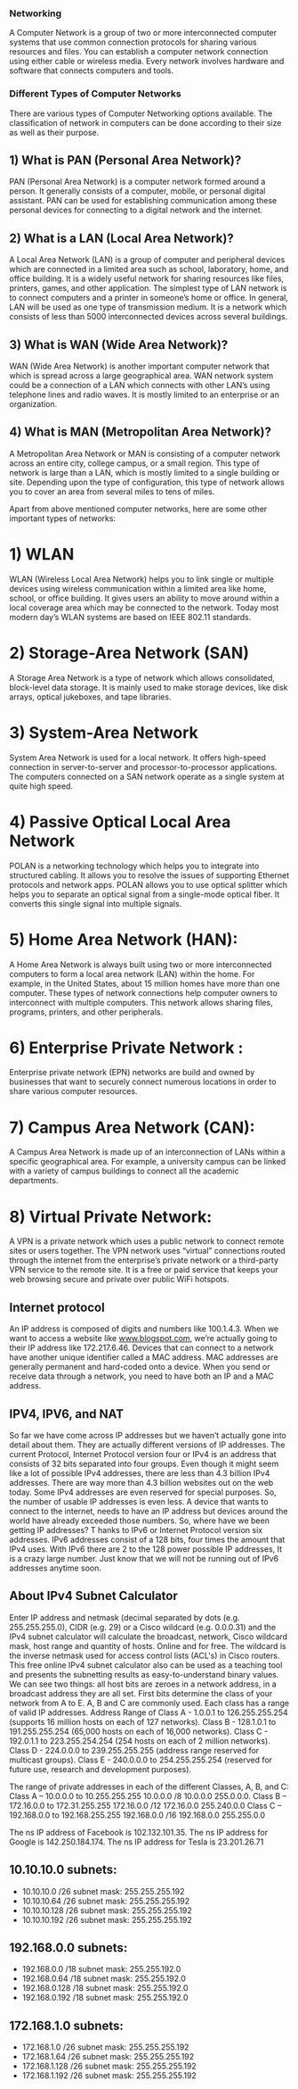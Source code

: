 ### Networking
A Computer Network is a group of two or more interconnected computer systems that use common connection protocols for sharing various resources and files. You can establish a computer network connection using either cable or wireless media. Every network involves hardware and software that connects computers and tools.

### Different Types of Computer Networks
There are various types of Computer Networking options available. The classification of network in computers can be done according to their size as well as their purpose.

## 1) What is PAN (Personal Area Network)?
PAN (Personal Area Network) is a computer network formed around a person. It generally consists of a computer, mobile, or personal digital assistant. PAN can be used for establishing communication among these personal devices for connecting to a digital network and the internet.

## 2) What is a LAN (Local Area Network)?
A Local Area Network (LAN) is a group of computer and peripheral devices which are connected in a limited area such as school, laboratory, home, and office building. It is a widely useful network for sharing resources like files, printers, games, and other application. The simplest type of LAN network is to connect computers and a printer in someone’s home or office. In general, LAN will be used as one type of transmission medium. It is a network which consists of less than 5000 interconnected devices across several buildings.

## 3) What is WAN (Wide Area Network)?
WAN (Wide Area Network) is another important computer network that which is spread across a large geographical area. WAN network system could be a connection of a LAN which connects with other LAN’s using telephone lines and radio waves. It is mostly limited to an enterprise or an organization.

## 4) What is MAN (Metropolitan Area Network)?
A Metropolitan Area Network or MAN is consisting of a computer network across an entire city, college campus, or a small region. This type of network is large than a LAN, which is mostly limited to a single building or site. Depending upon the type of configuration, this type of network allows you to cover an area from several miles to tens of miles.

Apart from above mentioned computer networks, here are some other important types of networks:

# 1) WLAN
WLAN (Wireless Local Area Network) helps you to link single or multiple devices using wireless communication within a limited area like home, school, or office building. It gives users an ability to move around within a local coverage area which may be connected to the network. Today most modern day’s WLAN systems are based on IEEE 802.11 standards.

# 2) Storage-Area Network (SAN)
A Storage Area Network is a type of network which allows consolidated, block-level data storage. It is mainly used to make storage devices, like disk arrays, optical jukeboxes, and tape libraries.

# 3) System-Area Network
System Area Network is used for a local network. It offers high-speed connection in server-to-server and processor-to-processor applications. The computers connected on a SAN network operate as a single system at quite high speed.

# 4) Passive Optical Local Area Network
POLAN is a networking technology which helps you to integrate into structured cabling. It allows you to resolve the issues of supporting Ethernet protocols and network apps.
POLAN allows you to use optical splitter which helps you to separate an optical signal from a single-mode optical fiber. It converts this single signal into multiple signals.

# 5) Home Area Network (HAN):
A Home Area Network is always built using two or more interconnected computers to form a local area network (LAN) within the home. For example, in the United States, about 15 million homes have more than one computer.
These types of network connections help computer owners to interconnect with multiple computers. This network allows sharing files, programs, printers, and other peripherals.

# 6) Enterprise Private Network :
Enterprise private network (EPN) networks are build and owned by businesses that want to securely connect numerous locations in order to share various computer resources.

# 7) Campus Area Network (CAN):
A Campus Area Network is made up of an interconnection of LANs within a specific geographical area. For example, a university campus can be linked with a variety of campus buildings to connect all the academic departments.

# 8) Virtual Private Network:
A VPN is a private network which uses a public network to connect remote sites or users together. The VPN network uses “virtual” connections routed through the internet from the enterprise’s private network or a third-party VPN service to the remote site.
It is a free or paid service that keeps your web browsing secure and private over public WiFi hotspots.

## Internet protocol
An IP address is composed of digits and numbers like 100.1.4.3. When we want to access a website like www.blogspot.com, we’re actually going to their IP address like 172.217.6.46. Devices that can connect to a network have another unique identifier called a MAC address. MAC addresses are generally permanent and hard-coded onto a device. When you send or receive data through a network, you need to have both an IP and a MAC address.

## IPV4, IPV6, and NAT
So far we have come across IP addresses but we haven’t actually gone into detail about them. They are actually different versions of IP addresses. The current Protocol, Internet Protocol version four or IPv4 is an address that consists of 32 bits separated into four groups. Even though it might seem like a lot of possible IPv4 addresses, there are less than 4.3 billion IPv4 addresses. There are way more than 4.3 billion websites out on the web today. Some IPv4 addresses are even reserved for special purposes. So, the number of usable IP addresses is even less. A device that wants to connect to the internet, needs to have an IP address but devices around the world have already exceeded those numbers. So, where have we been getting IP addresses? T hanks to IPv6 or Internet Protocol version six addresses. IPv6 addresses consist of a 128 bits, four times the amount that IPv4 uses. With IPv6 there are 2 to the 128 power possible IP addresses, It is a crazy large number. Just know that we will not be running out of IPv6 addresses anytime soon.

## About IPv4 Subnet Calculator
Enter IP address and netmask (decimal separated by dots (e.g. 255.255.255.0), CIDR (e.g. 29) or a Cisco wildcard (e.g. 0.0.0.31) and the IPv4 subnet calculator will calculate the broadcast, network, Cisco wildcard mask, host range and quantity of hosts. Online and for free. The wildcard is the inverse netmask used for access control lists (ACL's) in Cisco routers.
This free online IPv4 subnet calculator also can be used as a teaching tool and presents the subnetting results as easy-to-understand binary values.
We can see two things: all host bits are zeroes in a network address, in a broadcast address they are all set. First bits determine the class of your network from A to E. A, B and C are commonly used. Each class has a range of valid IP addresses.
Address Range of Class A - 1.0.0.1 to 126.255.255.254 (supports 16 million hosts on each of 127 networks).
Class B - 128.1.0.1 to 191.255.255.254 (65,000 hosts on each of 16,000 networks).
Class C - 192.0.1.1 to 223.255.254.254 (254 hosts on each of 2 million networks).
Class D - 224.0.0.0 to 239.255.255.255 (address range reserved for multicast groups).
Class E - 240.0.0.0 to 254.255.255.254 (reserved for future use, research and development purposes).

The range of private addresses in each of the different Classes, A, B, and C:
Class A – 10.0.0.0 to 10.255.255.255
10.0.0.0 /8
10.0.0.0 255.0.0.0.
Class B – 172.16.0.0 to 172.31.255.255
172.16.0.0 /12
172.16.0.0 255.240.0.0
Class C – 192.168.0.0 to 192.168.255.255
192.168.0.0 /16
192.168.0.0 255.255.0.0

The ns IP address of Facebook is 102.132.101.35.
The ns IP address for Google is 142.250.184.174.
The ns IP address for Tesla is 23.201.26.71

## 10.10.10.0 subnets:
* 10.10.10.0 /26  subnet mask: 255.255.255.192
* 10.10.10.64 /26 subnet mask: 255.255.255.192
* 10.10.10.128 /26 subnet mask: 255.255.255.192
* 10.10.10.192 /26 subnet mask: 255.255.255.192

## 192.168.0.0 subnets:
* 192.168.0.0 /18 subnet mask: 255.255.192.0
* 192.168.0.64 /18 subnet mask: 255.255.192.0
* 192.168.0.128 /18 subnet mask: 255.255.192.0
* 192.168.0.192 /18 subnet mask: 255.255.192.0

## 172.168.1.0 subnets:
* 172.168.1.0 /26 subnet mask: 255.255.255.192
* 172.168.1.64 /26 subnet mask: 255.255.255.192
* 172.168.1.128 /26 subnet mask: 255.255.255.192
* 172.168.1.192 /26 subnet mask: 255.255.255.192